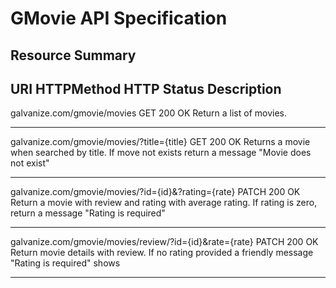 
GMovie API Specification
========================

Resource Summary
----------------

URI                                                     HTTPMethod   HTTP Status    Description
--------------------------------------------------------------------------------------------------------------------------------------------------------------------------------------------------
galvanize.com/gmovie/movies	                              GET	        200 OK	    Return a list of movies.
***************************************************************************************************************************************************************************************************
galvanize.com/gmovie/movies/?title={title}	              GET 	        200 OK  	Returns a movie when searched by title. If move not exists return a message "Movie does not exist"
****************************************************************************************************************************************************************************************************
galvanize.com/gmovie/movies/?id={id}&?rating={rate}	      PATCH	        200 OK	    Return a movie with review and rating with average rating. If rating is zero, return a message "Rating is required"
****************************************************************************************************************************************************************************************************
galvanize.com/gmovie/movies/review/?id={id}&rate={rate}   PATCH         200 OK      Return movie details with review. If no rating provided a friendly message "Rating is required" shows
*****************************************************************************************************************************************************************************************************







